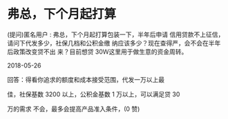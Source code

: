 # 弗总，下个月起打算

(提问)匿名用户 : 弗总，下个月起打算包装一下，半年后申请 信用贷款不上征信，请问下代发多少，社保几档和公积金缴 纳应该多少？现在查得严，会不会在半年后政策改变贷不出 来？目前想贷 30Ｗ这里用于做生意的资金周转。

2018-05-26

回答：得看你追求的额度和成本接受范围，代发一万以上最

佳，社保基数 3200 以上，公积金基数 1 万以上，可以满足贷 30

万的需求 不会，最多会提高产品准入条件，(0 赞)